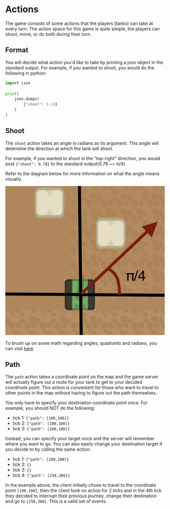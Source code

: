 # Actions

The game consists of some actions that the players (tanks) can take at every turn. The action space for this game is quite simple, the players can shoot, move, or do both during their turn.

## Format

You will decide what action you'd like to take by printing a json object in the standard output. For example, if you wanted to shoot, you would do the following in python:

```python
import json

print(
    json.dumps(
        {"shoot": 3.14}
    )
)
```

## Shoot

The `shoot` action takes an angle in radians as its argument. This angle will determine the direction at which the tank will shoot.

For example, if you wanted to shoot in the "top-right" direction, you would post `{"shoot": 0.78}` to the standard output(0.78 ~= π/4).

Refer to the diagram below for more information on what the angle means visually.

![Screenshot](img/actionShoot.png)

To brush up on some math regarding angles, quadrants and radians, you can visit [here](https://www.ipracticemath.com/learn/trigonometry/quadrants-quadrantal-angles)

## Path

The `path` action takes a coordinate point on the map and the game server will actually figure out a route for your tank to get to your decided coordinate point. This action is convenient for those who want to travel to other points in the map without having to figure out the path themselves.

You only have to specify your destination coordinate point once. For example, you should NOT do the following:

- tick 1: `{"path": [100,100]}`
- tick 2: `{"path": [100,100]}`
- tick 3: `{"path": [100,100]}`

Instead, you can specify your target once and the server will remember where you want to go. You can also easily change your destination target if you decide to by calling the same action:

- tick 1: `{"path": [100,100]}`
- tick 2: `{}`
- tick 3: `{}`
- tick 4: `{"path": [250,300]}`

In the example above, the client initially chose to travel to the coordinate point `[100,100]`, then the client took no action for 2 ticks and in the 4th tick they decided to interrupt their previous journey, change their destination and go to `[250,300]`. This is a valid set of events.
